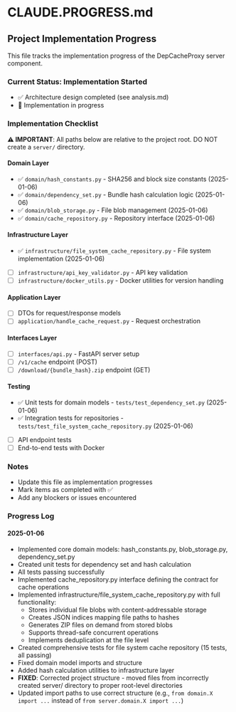 # CLAUDE.PROGRESS.md

## Project Implementation Progress

This file tracks the implementation progress of the DepCacheProxy server component.

### Current Status: Implementation Started
- ✅ Architecture design completed (see analysis.md)
- 🚧 Implementation in progress

### Implementation Checklist

**⚠️ IMPORTANT**: All paths below are relative to the project root. DO NOT create a `server/` directory.

#### Domain Layer
- ✅ `domain/hash_constants.py` - SHA256 and block size constants (2025-01-06)
- ✅ `domain/dependency_set.py` - Bundle hash calculation logic (2025-01-06)
- ✅ `domain/blob_storage.py` - File blob management (2025-01-06)
- ✅ `domain/cache_repository.py` - Repository interface (2025-01-06)

#### Infrastructure Layer
- ✅ `infrastructure/file_system_cache_repository.py` - File system implementation (2025-01-06)
- [ ] `infrastructure/api_key_validator.py` - API key validation
- [ ] `infrastructure/docker_utils.py` - Docker utilities for version handling

#### Application Layer
- [ ] DTOs for request/response models
- [ ] `application/handle_cache_request.py` - Request orchestration

#### Interfaces Layer
- [ ] `interfaces/api.py` - FastAPI server setup
- [ ] `/v1/cache` endpoint (POST)
- [ ] `/download/{bundle_hash}.zip` endpoint (GET)

#### Testing
- ✅ Unit tests for domain models - `tests/test_dependency_set.py` (2025-01-06)
- ✅ Integration tests for repositories - `tests/test_file_system_cache_repository.py` (2025-01-06)
- [ ] API endpoint tests
- [ ] End-to-end tests with Docker

### Notes
- Update this file as implementation progresses
- Mark items as completed with ✅
- Add any blockers or issues encountered

### Progress Log

#### 2025-01-06
- Implemented core domain models: hash_constants.py, blob_storage.py, dependency_set.py
- Created unit tests for dependency set and hash calculation
- All tests passing successfully
- Implemented cache_repository.py interface defining the contract for cache operations
- Implemented infrastructure/file_system_cache_repository.py with full functionality:
  - Stores individual file blobs with content-addressable storage
  - Creates JSON indices mapping file paths to hashes
  - Generates ZIP files on demand from stored blobs
  - Supports thread-safe concurrent operations
  - Implements deduplication at the file level
- Created comprehensive tests for file system cache repository (15 tests, all passing)
- Fixed domain model imports and structure
- Added hash calculation utilities to infrastructure layer
- **FIXED**: Corrected project structure - moved files from incorrectly created server/ directory to proper root-level directories
- Updated import paths to use correct structure (e.g., `from domain.X import ...` instead of `from server.domain.X import ...`)